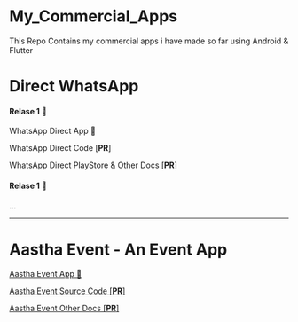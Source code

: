 # My_Commercial_Apps
This Repo Contains my commercial apps i have made so far using Android &amp; Flutter

# Direct WhatsApp

#### Relase 1 🚀
WhatsApp Direct App 📱

WhatsApp Direct Code [**PR**]

WhatsApp Direct PlayStore & Other Docs [**PR**]

#### Relase 1 🚀
...

---

# Aastha Event - An Event App

[Aastha Event App 📱](https://github.com/ananddasani/Aastha_Event_App)

[Aastha Event Source Code [**PR**]](https://github.com/ananddasani/Aastha_Event_Code)

[Aastha Event Other Docs [**PR**]]()
